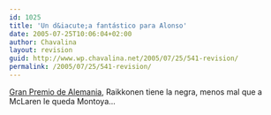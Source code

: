 ```yaml
---
id: 1025
title: 'Un d&iacute;a fantástico para Alonso'
date: 2005-07-25T10:06:04+02:00
author: Chavalina
layout: revision
guid: http://www.wp.chavalina.net/2005/07/25/541-revision/
permalink: /2005/07/25/541-revision/
---
```

<a href="http://www.formulamania.com/news/comentar.php?idpost=506" target="_blank">Gran Premio de Alemania</a>, Raikkonen tiene la negra, menos mal que a McLaren le queda Montoya…